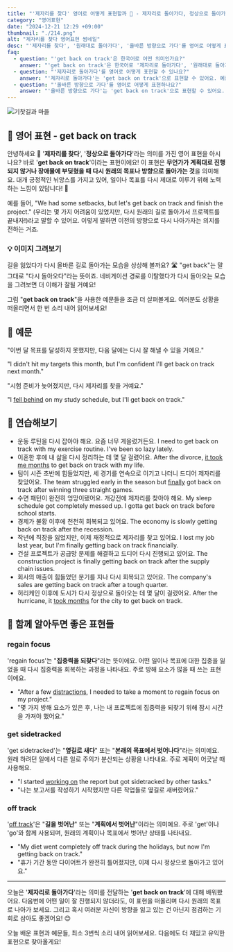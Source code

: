 ```yaml
---
title: "'제자리를 찾다' 영어로 어떻게 표현할까 🔄 - 제자리로 돌아가다, 정상으로 돌아가다 영어로"
category: "영어표현"
date: "2024-12-21 12:29 +09:00"
thumbnail: "./214.png"
alt: "제자리를 찾다 영어표현 썸네일"
desc: "'제자리를 찾다', '원래대로 돌아가다', '올바른 방향으로 가다'를 영어로 어떻게 표현하면 좋을까요? '일이 너무 엉망이 돼서 이제 제자리로 돌아가야 해', '프로젝트가 지연돼서 원래대로 돌아가야 해' 등을 영어로 표현하는 법을 배워봅시다. 다양한 예문을 통해서 연습하고 본인의 표현으로 만들어 보세요."
faq:
  - question: "'get back on track'은 한국어로 어떤 의미인가요?"
    answer: "'get back on track'은 한국어로 '제자리로 돌아가다', '원래대로 돌아가다', '올바른 방향으로 가다' 등의 의미로 사용됩니다."
  - question: "'제자리로 돌아가다'를 영어로 어떻게 표현할 수 있나요?"
    answer: "'제자리로 돌아가다'는 'get back on track'으로 표현할 수 있어요. 예를 들어, '일이 너무 엉망이 돼서 이제 제자리로 돌아가야 해'는 'Things got so messed up, we need to get back on track now'로 말할 수 있어요."
  - question: "'올바른 방향으로 가다'를 영어로 어떻게 표현하나요?"
    answer: "'올바른 방향으로 가다'는 'get back on track'으로 표현할 수 있어요. 예를 들어, '너무 많은 방해가 있어서 올바른 방향으로 가야 해'는 'We have too many distractions, we need to get back on track'으로 표현할 수 있어요."
---
```


![기찻길과 마을](./214-1.jpg)

## 🌟 영어 표현 - get back on track

안녕하세요 👋 '**제자리를 찾다**', '**정상으로 돌아가다**'라는 의미를 가진 영어 표현을 아시나요? 바로 '**get back on track**'이라는 표현이에요! 이 표현은 **무언가가 계획대로 진행되지 않거나 장애물에 부딪혔을 때 다시 원래의 목표나 방향으로 돌아가는 것**을 의미해요. 대개 긍정적인 뉘앙스를 가지고 있어, 일이나 목표를 다시 제대로 이루기 위해 노력하는 느낌이 있답니다! 🚀

예를 들어, "We had some setbacks, but let's get back on track and finish the project." (우리는 몇 가지 어려움이 있었지만, 다시 원래의 길로 돌아가서 프로젝트를 끝내자!)라고 말할 수 있어요. 이렇게 말하면 이전의 방향으로 다시 나아가자는 의지를 전하는 거죠.

### 💡 이미지 그려보기

길을 잃었다가 다시 올바른 길로 돌아가는 모습을 상상해 볼까요? 🛣️ "get back"는 말 그대로 "다시 돌아오다"라는 뜻이죠. 네비게이션 경로를 이탈했다가 다시 돌아오는 모습을 그려보면 더 이해가 잘될 거예요!

그럼 "**get back on track**"을 사용한 예문들을 조금 더 살펴볼게요. 여러분도 상황을 떠올리면서 한 번 소리 내어 읽어보세요!

## 📖 예문

"이번 달 목표를 달성하지 못했지만, 다음 달에는 다시 잘 해낼 수 있을 거예요."

"I didn't hit my targets this month, but I'm confident I'll get back on track next month."

"시험 준비가 늦어졌지만, 다시 제자리를 찾을 거예요."

"I [fell behind](/blog/in-english/031.fall-behind/) on my study schedule, but I'll get back on track."

## 💬 연습해보기

<ul data-interactive-list>
  <li data-interactive-item>
    <span data-toggler>운동 루틴을 다시 잡아야 해요. 요즘 너무 게을렀거든요.</span>
    <span data-answer>I need to get back on track with my exercise routine. I've been so lazy lately.</span>
  </li>
  <li data-interactive-item>
    <span data-toggler>이혼한 후에 내 삶을 다시 정리하는 데 몇 달 걸렸어요.</span>
    <span data-answer>After the divorce, <a href="/blog/in-english/010.take-a-while/">it took me months</a> to get back on track with my life.</span>
  </li>
  <li data-interactive-item>
    <span data-toggler>팀이 시즌 초반에 힘들었지만, 세 경기를 연속으로 이기고 나더니 드디어 제자리를 찾았어요.</span>
    <span data-answer>The team struggled early in the season but <a href="/blog/in-english/182.finally/">finally</a> got back on track after winning three straight games.</span>
  </li>
  <li data-interactive-item>
    <span data-toggler>수면 패턴이 완전히 엉망이됐어요. 개강전에 제자리를 찾아야 해요.</span>
    <span data-answer>My sleep schedule got completely messed up. I gotta get back on track before school starts.</span>
  </li>
  <li data-interactive-item>
    <span data-toggler>경제가 불황 이후에 천천히 회복되고 있어요.</span>
    <span data-answer>The economy is slowly getting back on track after the recession.</span>
  </li>
  <li data-interactive-item>
    <span data-toggler>작년에 직장을 잃었지만, 이제 재정적으로 제자리를 찾고 있어요.</span>
    <span data-answer>I lost my job last year, but I'm finally getting back on track financially.</span>
  </li>
  <li data-interactive-item>
    <span data-toggler>건설 프로젝트가 공급망 문제를 해결하고 드디어 다시 진행되고 있어요.</span>
    <span data-answer>The construction project is finally getting back on track after the supply chain issues.</span>
  </li>
  <li data-interactive-item>
    <span data-toggler>회사의 매출이 힘들었던 분기를 지나 다시 회복되고 있어요.</span>
    <span data-answer>The company's sales are getting back on track after a tough quarter.</span>
  </li>
  <li data-interactive-item>
    <span data-toggler>허리케인 이후에 도시가 다시 정상으로 돌아오는 데 몇 달이 걸렸어요.</span>
    <span data-answer>After the hurricane, it <a href="/blog/in-english/010.take-a-while/">took months</a> for the city to get back on track.</span>
  </li>
</ul>

## 🤝 함께 알아두면 좋은 표현들

### regain focus

'regain focus'는 "**집중력을 되찾다**"라는 뜻이에요. 어떤 일이나 목표에 대한 집중을 잃었을 때 다시 집중력을 회복하는 과정을 나타내요. 주로 방해 요소가 많을 때 쓰는 표현이에요.

- "After a few [distractions](/blog/in-english/190.distraction/), I needed to take a moment to regain focus on my project."
- "몇 가지 방해 요소가 있은 후, 나는 내 프로젝트에 집중력을 되찾기 위해 잠시 시간을 가져야 했어요."

### get sidetracked

'get sidetracked'는 "**옆길로 새다**" 또는 "**본래의 목표에서 벗어나다**"라는 의미예요. 원래 하려던 일에서 다른 일로 주의가 분산되는 상황을 나타내요. 주로 계획이 어긋날 때 사용해요.

- "I started [working on](/blog/in-english/370.work-on/) the report but got sidetracked by other tasks."
- "나는 보고서를 작성하기 시작했지만 다른 작업들로 옆길로 새버렸어요."

### off track

'[off track](/blog/in-english/081.get-off-track/)'은 "**길을 벗어난**" 또는 "**계획에서 벗어난**"이라는 의미예요. 주로 'get'이나 'go'와 함께 사용되며, 원래의 계획이나 목표에서 벗어난 상태를 나타내요.

- "My diet went completely off track during the holidays, but now I'm getting back on track."
- "휴가 기간 동안 다이어트가 완전히 틀어졌지만, 이제 다시 정상으로 돌아가고 있어요."

---

오늘은 '**제자리로 돌아가다**'라는 의미를 전달하는 '**get back on track**'에 대해 배워봤어요. 다음번에 어떤 일이 잘 진행되지 않더라도, 이 표현을 떠올리며 다시 원래의 목표로 나아가 보세요. 그리고 혹시 여러분 자신이 방향을 잃고 있는 건 아닌지 점검하는 기회로 삼아도 좋겠어요! 😊

오늘 배운 표현과 예문들, 최소 3번씩 소리 내어 읽어보세요. 다음에도 더 재밌고 유익한 표현으로 찾아올게요!
